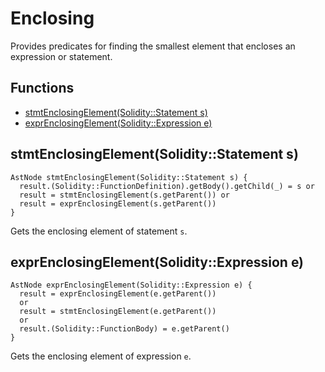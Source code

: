 # Enclosing

Provides predicates for finding the smallest element that encloses an expression or statement.

## Functions

- [stmtEnclosingElement(Solidity::Statement s)](#stmtenclosingelementsoliditystatement-s)
- [exprEnclosingElement(Solidity::Expression e)](#exprenclosingelementsolidityexpression-e)

## stmtEnclosingElement(Solidity::Statement s)

```
AstNode stmtEnclosingElement(Solidity::Statement s) {
  result.(Solidity::FunctionDefinition).getBody().getChild(_) = s or
  result = stmtEnclosingElement(s.getParent()) or
  result = exprEnclosingElement(s.getParent())
}
```

Gets the enclosing element of statement `s`.

## exprEnclosingElement(Solidity::Expression e)

```
AstNode exprEnclosingElement(Solidity::Expression e) {
  result = exprEnclosingElement(e.getParent())
  or
  result = stmtEnclosingElement(e.getParent())
  or
  result.(Solidity::FunctionBody) = e.getParent()
}
```

Gets the enclosing element of expression `e`.